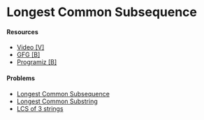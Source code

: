 # Longest Common Subsequence

#### Resources
* [Video [V]](https://www.youtube.com/watch?v=ASoaQq66foQ)
* [GFG [B]](https://www.geeksforgeeks.org/longest-common-subsequence-dp-4/)
* [Programiz [B]](https://www.programiz.com/dsa/longest-common-subsequence)

#### Problems
* [Longest Common Subsequence](https://leetcode.com/problems/longest-common-subsequence/)
* [Longest Common Substring](https://leetcode.com/problems/maximum-length-of-repeated-subarray/)
* [LCS of 3 strings](https://practice.geeksforgeeks.org/problems/lcs-of-three-strings0028/1)